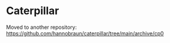 # Caterpillar

Moved to another repository: https://github.com/hannobraun/caterpillar/tree/main/archive/cp0
